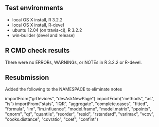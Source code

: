 ## Test environments
* local OS X install, R 3.2.2
* local OS X install, R-devel
* ubuntu 12.04 (on travis-ci), R 3.2.2
* win-builder (devel and release)

## R CMD check results
There were no ERRORs, WARNINGs, or NOTEs in R 3.2.2 or R-devel.

## Resubmission
Added the following to the NAMESPACE to eliminate notes

importFrom("grDevices", "devAskNewPage")
importFrom("methods", "as", "is")
importFrom("stats", "IQR", "aggregate", "complete.cases", "fitted",
           "formula", "lm", "lm.influence", "model.frame",
           "model.matrix", "ppoints", "qnorm", "qt", "quantile",
           "reorder", "resid", "rstandard", "varimax", "vcov",
           "cooks.distance", "covratio", "coef", "confint")

